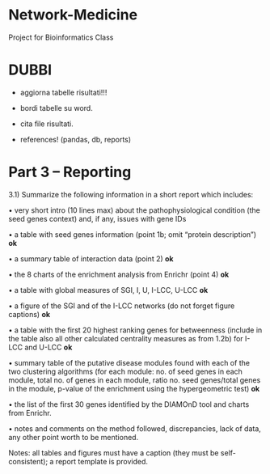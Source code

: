 # Network-Medicine
Project for Bioinformatics Class


# DUBBI

* aggiorna tabelle risultati!!!

* bordi tabelle su word.

* cita file risultati.

* references! (pandas, db, reports)

# Part 3 – Reporting

3.1) Summarize the following information in a short report which includes:

• very short intro (10 lines max) about the pathophysiological condition (the seed genes context) and, if any, issues with gene IDs 

• a table with seed genes information (point 1b; omit “protein description”) <b>ok</b> 

• a summary table of interaction data (point 2) <b>ok</b> 
 
• the 8 charts of the enrichment analysis from Enrichr (point 4) <b>ok</b> 

• a table with global measures of SGI, I, U, I-LCC, U-LCC <b>ok</b> 

• a figure of the SGI and of the I-LCC networks (do not forget figure captions) <b>ok</b> 

• a table with the first 20 highest ranking genes for betweenness (include in the table
also all other calculated centrality measures as from 1.2b) for I-LCC and U-LCC <b>ok</b> 

• summary table of the putative disease modules found with each of the two clustering algorithms (for each module: no. of seed genes in each module, total no. of genes in each module, ratio no. seed genes/total genes in the module, p-value of the
enrichment using the hypergeometric test) <b>ok</b> 

• the list of the first 30 genes identified by the DIAMOnD tool and charts from Enrichr.

• notes and comments on the method followed, discrepancies, lack of data, any other
point worth to be mentioned.

Notes: all tables and figures must have a caption (they must be self-consistent); a report template is provided.
